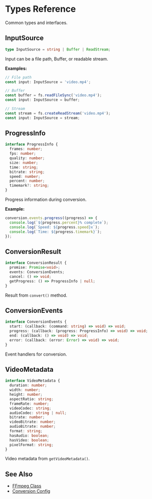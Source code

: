# Types Reference

Common types and interfaces.

## InputSource

```typescript
type InputSource = string | Buffer | ReadStream;
```

Input can be a file path, Buffer, or readable stream.

**Examples:**

```typescript
// File path
const input: InputSource = 'video.mp4';

// Buffer
const buffer = fs.readFileSync('video.mp4');
const input: InputSource = buffer;

// Stream
const stream = fs.createReadStream('video.mp4');
const input: InputSource = stream;
```

## ProgressInfo

```typescript
interface ProgressInfo {
  frames: number;
  fps: number;
  quality: number;
  size: number;
  time: string;
  bitrate: string;
  speed: number;
  percent: number;
  timemark?: string;
}
```

Progress information during conversion.

**Example:**

```typescript
conversion.events.progress((progress) => {
  console.log(`${progress.percent}% complete`);
  console.log(`Speed: ${progress.speed}x`);
  console.log(`Time: ${progress.timemark}`);
});
```

## ConversionResult

```typescript
interface ConversionResult {
  promise: Promise<void>;
  events: ConversionEvents;
  cancel: () => void;
  getProgress: () => ProgressInfo | null;
}
```

Result from `convert()` method.

## ConversionEvents

```typescript
interface ConversionEvents {
  start: (callback: (command: string) => void) => void;
  progress: (callback: (progress: ProgressInfo) => void) => void;
  end: (callback: () => void) => void;
  error: (callback: (error: Error) => void) => void;
}
```

Event handlers for conversion.

## VideoMetadata

```typescript
interface VideoMetadata {
  duration: number;
  width: number;
  height: number;
  aspectRatio: string;
  frameRate: number;
  videoCodec: string;
  audioCodec: string | null;
  bitrate: number;
  videoBitrate: number;
  audioBitrate: number;
  format: string;
  hasAudio: boolean;
  hasVideo: boolean;
  pixelFormat: string;
}
```

Video metadata from `getVideoMetadata()`.

## See Also

- [FFmpeg Class](/api/ffmpeg-class)
- [Conversion Config](/api/conversion-config)

